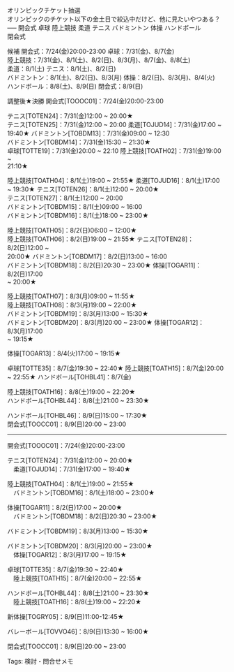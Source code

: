オリンピックチケット抽選  
オリンピックのチケット以下の金土日で絞込中だけど、他に見たいやつある？  
—– 開会式 卓球 陸上競技 柔道 テニス バドミントン 体操 ハンドボール  
閉会式  

候補 開会式：7/24(金)20:00-23:00 卓球：7/31(金)、8/7(金)  
陸上競技：7/31(金)、8/1(土)、8/2(日)、8/3(月)、8/7(金)、8/8(土)  
柔道：8/1(土) テニス：8/1(土)、8/2(日)  
バドミントン：8/1(土)、8/2(日)、8/3(月) 体操：8/2(日)、8/3(月)、8/4(火)  
ハンドボール：8/8(土)、8/9(日) 閉会式：8/9(日)  

調整後★決勝 開会式[TOOOC01]：7/24(金)20:00-23:00

テニス[TOTEN24]：7/31(金)12:00 ~ 20:00★  
テニス[TOTEN25]：7/31(金)12:00 ~ 20:00 柔道[TOJUD14]：7/31(金)17:00 ~  
19:40★ バドミントン[TOBDM13]：7/31(金)09:00 ~ 12:30  
バドミントン[TOBDM14]：7/31(金)15:30 ~ 21:30★  
卓球[TOTTE19]：7/31(金)20:00 ~ 22:10 陸上競技[TOATH02]：7/31(金)19:00 ~  
21:10★  

陸上競技[TOATH04]：8/1(土)19:00 ~ 21:55★ 柔道[TOJUD16]：8/1(土)17:00  
~ 19:30★ テニス[TOTEN26]：8/1(土)12:00 ~ 20:00★  
テニス[TOTEN27]：8/1(土)12:00 ~ 20:00  
バドミントン[TOBDM15]：8/1(土)09:00 ~ 16:00  
バドミントン[TOBDM16]：8/1(土)18:00 ~ 23:00★  

陸上競技[TOATH05]：8/2(日)06:00 ~ 12:00★  
陸上競技[TOATH06]：8/2(日)19:00 ~ 21:55★ テニス[TOTEN28]：8/2(日)12:00 ~  
20:00★ バドミントン[TOBDM17]：8/2(日)13:00 ~ 16:00  
バドミントン[TOBDM18]：8/2(日)20:30 ~ 23:00★ 体操[TOGAR11]：8/2(日)17:00  
~ 20:00★  

陸上競技[TOATH07]：8/3(月)09:00 ~ 11:55★  
陸上競技[TOATH08]：8/3(月)19:00 ~ 22:00★  
バドミントン[TOBDM19]：8/3(月)13:00 ~ 15:30★  
バドミントン[TOBDM20]：8/3(月)20:00 ~ 23:00★ 体操[TOGAR12]：8/3(月)17:00  
~ 19:15★  

体操[TOGAR13]：8/4(火)17:00 ~ 19:15★

卓球[TOTTE35]：8/7(金)19:30 ~ 22:40★ 陸上競技[TOATH15]：8/7(金)20:00  
~ 22:55★ ハンドボール[TOHBL41]：8/7(金)  

陸上競技[TOATH16]：8/8(土)19:00 ~ 22:20★  
ハンドボール[TOHBL44]：8/8(土)21:00 ~ 23:30★  

ハンドボール[TOHBL46]：8/9(日)15:00 ~ 17:30★  
閉会式[TOOCC01]：8/9(日)20:00 ~ 23:00  

---

開会式[TOOOC01]：7/24(金)20:00-23:00

テニス[TOTEN24]：7/31(金)12:00 ~ 20:00★  
　柔道[TOJUD14]：7/31(金)17:00 ~ 19:40★  

陸上競技[TOATH04]：8/1(土)19:00 ~ 21:55★  
　バドミントン[TOBDM16]：8/1(土)18:00 ~ 23:00★  

体操[TOGAR11]：8/2(日)17:00 ~ 20:00★  
　バドミントン[TOBDM18]：8/2(日)20:30 ~ 23:00★  

バドミントン[TOBDM19]：8/3(月)13:00 ~ 15:30★

バドミントン[TOBDM20]：8/3(月)20:00 ~ 23:00★  
　体操[TOGAR12]：8/3(月)17:00 ~ 19:15★  

卓球[TOTTE35]：8/7(金)19:30 ~ 22:40★  
　陸上競技[TOATH15]：8/7(金)20:00 ~ 22:55★  

ハンドボール[TOHBL44]：8/8(土)21:00 ~ 23:30★  
　陸上競技[TOATH16]：8/8(土)19:00 ~ 22:20★  

新体操[TOGRY05]：8/9(日)11:00-12:45★

バレーボール[TOVVO46]：8/9(日)13:30 ~ 16:00★

閉会式[TOOCC01]：8/9(日)20:00 ~ 23:00

Tags: 検討・問合せメモ